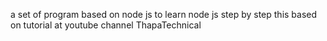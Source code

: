 a set of program based on node js to learn node js step by step 
this based on tutorial at youtube channel ThapaTechnical 
